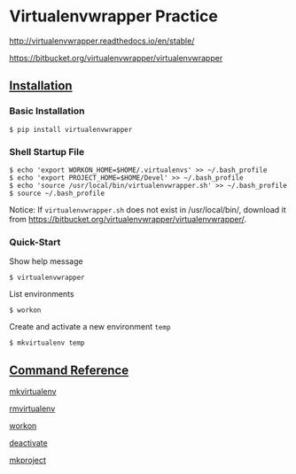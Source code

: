 # Virtualenvwrapper Practice

http://virtualenvwrapper.readthedocs.io/en/stable/

https://bitbucket.org/virtualenvwrapper/virtualenvwrapper

## [Installation](http://virtualenvwrapper.readthedocs.io/en/stable/install.html)

### Basic Installation
```
$ pip install virtualenvwrapper
```

### Shell Startup File
```
$ echo 'export WORKON_HOME=$HOME/.virtualenvs' >> ~/.bash_profile
$ echo 'export PROJECT_HOME=$HOME/Devel' >> ~/.bash_profile
$ echo 'source /usr/local/bin/virtualenvwrapper.sh' >> ~/.bash_profile
$ source ~/.bash_profile
```
Notice: If `virtualenvwrapper.sh` does not exist in /usr/local/bin/, download it from https://bitbucket.org/virtualenvwrapper/virtualenvwrapper/. 

### Quick-Start
Show help message
```
$ virtualenvwrapper
```

List environments
```
$ workon
```

Create and activate a new environment `temp`
```
$ mkvirtualenv temp
```

## [Command Reference](http://virtualenvwrapper.readthedocs.io/en/stable/command_ref.html)

[mkvirtualenv](http://virtualenvwrapper.readthedocs.io/en/stable/command_ref.html#mkvirtualenv)

[rmvirtualenv](http://virtualenvwrapper.readthedocs.io/en/stable/command_ref.html#rmvirtualenv)

[workon](http://virtualenvwrapper.readthedocs.io/en/stable/command_ref.html#workon)

[deactivate](http://virtualenvwrapper.readthedocs.io/en/stable/command_ref.html#deactivate)

[mkproject](http://virtualenvwrapper.readthedocs.io/en/stable/command_ref.html#mkproject)
